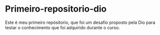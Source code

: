 # Primeiro-repositorio-dio
Este é meu primeiro repósitorio, que foi um desafio proposto pela Dio para testar o conhecimento que foi adquirido durante o curso.

